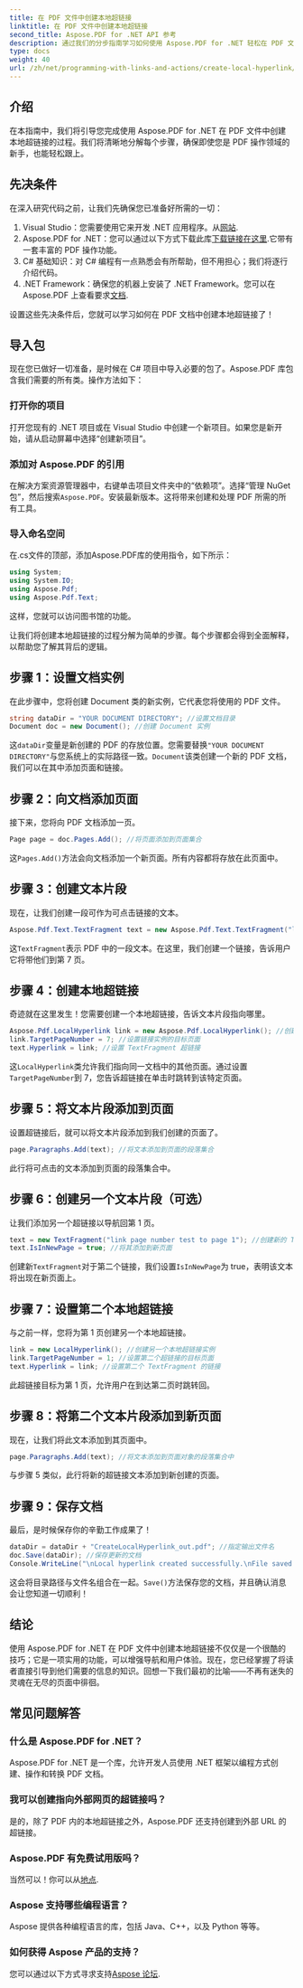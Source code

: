 ```yaml
---
title: 在 PDF 文件中创建本地超链接
linktitle: 在 PDF 文件中创建本地超链接
second_title: Aspose.PDF for .NET API 参考
description: 通过我们的分步指南学习如何使用 Aspose.PDF for .NET 轻松在 PDF 文件中创建本地超链接。
type: docs
weight: 40
url: /zh/net/programming-with-links-and-actions/create-local-hyperlink/
---
```

## 介绍

在本指南中，我们将引导您完成使用 Aspose.PDF for .NET 在 PDF 文件中创建本地超链接的过程。我们将清晰地分解每个步骤，确保即使您是 PDF 操作领域的新手，也能轻松跟上。

## 先决条件

在深入研究代码之前，让我们先确保您已准备好所需的一切：

1.  Visual Studio：您需要使用它来开发 .NET 应用程序。从[网站](https://visualstudio.microsoft.com/).
2. Aspose.PDF for .NET：您可以通过以下方式下载此库[下载链接在这里](https://releases.aspose.com/pdf/net/).它带有一套丰富的 PDF 操作功能。
3. C# 基础知识：对 C# 编程有一点熟悉会有所帮助，但不用担心；我们将逐行介绍代码。
4.  .NET Framework：确保您的机器上安装了 .NET Framework。您可以在 Aspose.PDF 上查看要求[文档](https://reference.aspose.com/pdf/net/).

设置这些先决条件后，您就可以学习如何在 PDF 文档中创建本地超链接了！

## 导入包

现在您已做好一切准备，是时候在 C# 项目中导入必要的包了。Aspose.PDF 库包含我们需要的所有类。操作方法如下：

### 打开你的项目

打开您现有的 .NET 项目或在 Visual Studio 中创建一个新项目。如果您是新开始，请从启动屏幕中选择“创建新项目”。

### 添加对 Aspose.PDF 的引用

在解决方案资源管理器中，右键单击项目文件夹中的“依赖项”。选择“管理 NuGet 包”，然后搜索`Aspose.PDF`。安装最新版本。这将带来创建和处理 PDF 所需的所有工具。

### 导入命名空间

在.cs文件的顶部，添加Aspose.PDF库的使用指令，如下所示：

```csharp
using System;
using System.IO;
using Aspose.Pdf;
using Aspose.Pdf.Text;
```

这样，您就可以访问图书馆的功能。

让我们将创建本地超链接的过程分解为简单的步骤。每个步骤都会得到全面解释，以帮助您了解其背后的逻辑。

## 步骤 1：设置文档实例

在此步骤中，您将创建 Document 类的新实例，它代表您将使用的 PDF 文件。

```csharp
string dataDir = "YOUR DOCUMENT DIRECTORY"; //设置文档目录
Document doc = new Document(); //创建 Document 实例
```
这`dataDir`变量是新创建的 PDF 的存放位置。您需要替换`"YOUR DOCUMENT DIRECTORY"`与您系统上的实际路径一致。`Document`该类创建一个新的 PDF 文档，我们可以在其中添加页面和链接。

## 步骤 2：向文档添加页面

接下来，您将向 PDF 文档添加一页。 

```csharp
Page page = doc.Pages.Add(); //将页面添加到页面集合
```
这`Pages.Add()`方法会向文档添加一个新页面。所有内容都将存放在此页面中。

## 步骤 3：创建文本片段

现在，让我们创建一段可作为可点击链接的文本。

```csharp
Aspose.Pdf.Text.TextFragment text = new Aspose.Pdf.Text.TextFragment("link page number test to page 7");
```
这`TextFragment`表示 PDF 中的一段文本。在这里，我们创建一个链接，告诉用户它将带他们到第 7 页。

## 步骤 4：创建本地超链接

奇迹就在这里发生！您需要创建一个本地超链接，告诉文本片段指向哪里。

```csharp
Aspose.Pdf.LocalHyperlink link = new Aspose.Pdf.LocalHyperlink(); //创建本地超链接
link.TargetPageNumber = 7; //设置链接实例的目标页面
text.Hyperlink = link; //设置 TextFragment 超链接
```
这`LocalHyperlink`类允许我们指向同一文档中的其他页面。通过设置`TargetPageNumber`到 7，您告诉超链接在单击时跳转到该特定页面。

## 步骤 5：将文本片段添加到页面

设置超链接后，就可以将文本片段添加到我们创建的页面了。

```csharp
page.Paragraphs.Add(text); //将文本添加到页面的段落集合
```
此行将可点击的文本添加到页面的段落集合中。

## 步骤 6：创建另一个文本片段（可选）

让我们添加另一个超链接以导航回第 1 页。

```csharp
text = new TextFragment("link page number test to page 1"); //创建新的 TextFragment
text.IsInNewPage = true; //将其添加到新页面
```
创建新`TextFragment`对于第二个链接，我们设置`IsInNewPage`为 true，表明该文本将出现在新页面上。

## 步骤 7：设置第二个本地超链接

与之前一样，您将为第 1 页创建另一个本地超链接。

```csharp
link = new LocalHyperlink(); //创建另一个本地超链接实例
link.TargetPageNumber = 1; //设置第二个超链接的目标页面
text.Hyperlink = link; //设置第二个 TextFragment 的链接
```
此超链接目标为第 1 页，允许用户在到达第二页时跳转回。

## 步骤 8：将第二个文本片段添加到新页面

现在，让我们将此文本添加到其页面中。

```csharp
page.Paragraphs.Add(text); //将文本添加到页面对象的段落集合中
```
与步骤 5 类似，此行将新的超链接文本添加到新创建的页面。

## 步骤 9：保存文档

最后，是时候保存你的辛勤工作成果了！ 

```csharp
dataDir = dataDir + "CreateLocalHyperlink_out.pdf"; //指定输出文件名
doc.Save(dataDir); //保存更新的文档
Console.WriteLine("\nLocal hyperlink created successfully.\nFile saved at " + dataDir);
```
这会将目录路径与文件名组合在一起。`Save()`方法保存您的文档，并且确认消息会让您知道一切顺利！

## 结论

使用 Aspose.PDF for .NET 在 PDF 文件中创建本地超链接不仅仅是一个很酷的技巧；它是一项实用的功能，可以增强导航和用户体验。现在，您已经掌握了将读者直接引导到他们需要的信息的知识。回想一下我们最初的比喻——不再有迷失的灵魂在无尽的页面中徘徊。

## 常见问题解答

### 什么是 Aspose.PDF for .NET？
Aspose.PDF for .NET 是一个库，允许开发人员使用 .NET 框架以编程方式创建、操作和转换 PDF 文档。

### 我可以创建指向外部网页的超链接吗？
是的，除了 PDF 内的本地超链接之外，Aspose.PDF 还支持创建到外部 URL 的超链接。

### Aspose.PDF 有免费试用版吗？
当然可以！你可以从[地点](https://releases.aspose.com/).

### Aspose 支持哪些编程语言？
Aspose 提供各种编程语言的库，包括 Java、C++，以及 Python 等等。

### 如何获得 Aspose 产品的支持？
您可以通过以下方式寻求支持[Aspose 论坛](https://forum.aspose.com/c/pdf/10).